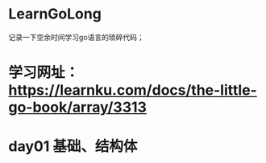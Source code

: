 # LearnGoLong
记录一下空余时间学习go语言的琐碎代码；

# 学习网址：https://learnku.com/docs/the-little-go-book/array/3313

# day01  基础、结构体